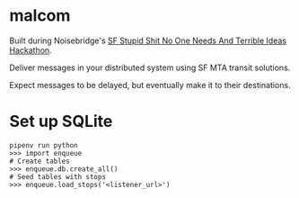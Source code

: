 # malcom
Built during Noisebridge's [SF Stupid Shit No One Needs And Terrible Ideas Hackathon](https://www.meetup.com/noisebridge/events/258638768/?fbclid=IwAR2FxppM9DOchRSGShdgtov1q_e8ykU2qgizhOR1q4QQwPRgVxWAiPBGXpM).

Deliver messages in your distributed system using SF MTA transit solutions.

Expect messages to be delayed, but eventually make it to their destinations.

Set up SQLite 
=============

```
pipenv run python
>>> import enqueue
# Create tables
>>> enqueue.db.create_all()
# Seed tables with stops
>>> enqueue.load_stops('<listener_url>')
```
